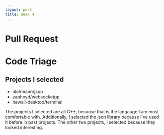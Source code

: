 ```yaml
---
layout: post
title: Week 4
---
```


# Pull Request

# Code Triage
## Projects I selected
- nlohmann/json
- zaphoyd/websocketpp
- hawaii-desktop/terminal

The projects I selected are all C++, because that is the langauge I am most comfortable with. Additionally, I selected the json library because I've used it before in past projects. The other two projects, I selected because they looked interesting.
